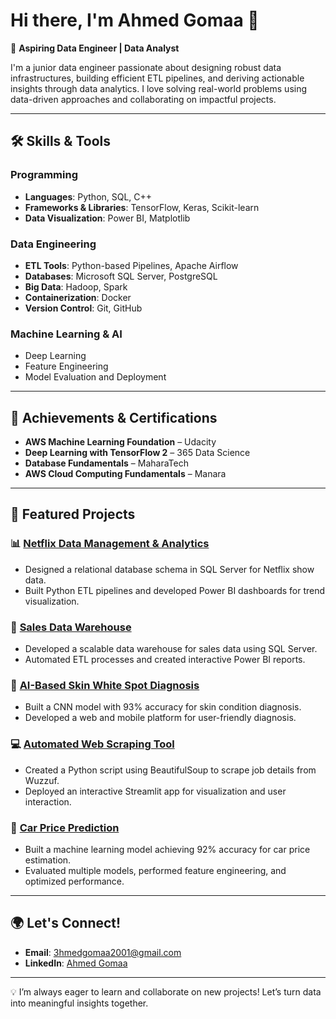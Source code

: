 # Hi there, I'm Ahmed Gomaa 👋

🚀 **Aspiring Data Engineer | Data Analyst**

I'm a junior data engineer passionate about designing robust data infrastructures, building efficient ETL pipelines, and deriving actionable insights through data analytics. I love solving real-world problems using data-driven approaches and collaborating on impactful projects.

---

## 🛠️ Skills & Tools

### Programming
- **Languages**: Python, SQL, C++
- **Frameworks & Libraries**: TensorFlow, Keras, Scikit-learn
- **Data Visualization**: Power BI, Matplotlib

### Data Engineering
- **ETL Tools**: Python-based Pipelines, Apache Airflow
- **Databases**: Microsoft SQL Server, PostgreSQL
- **Big Data**: Hadoop, Spark
- **Containerization**: Docker
- **Version Control**: Git, GitHub

### Machine Learning & AI
- Deep Learning
- Feature Engineering
- Model Evaluation and Deployment

---

## 🌟 Achievements & Certifications

- **AWS Machine Learning Foundation** – Udacity
- **Deep Learning with TensorFlow 2** – 365 Data Science
- **Database Fundamentals** – MaharaTech
- **AWS Cloud Computing Fundamentals** – Manara

---

## 📂 Featured Projects

### 📊 [Netflix Data Management & Analytics](https://github.com/Ahmed-Gomaa1/Data-Engineer-Daily-Tasks/tree/main/Day2%20Design%20and%20Implement%20DB%20and%20interacting%20with%20Python%20Libraries)
- Designed a relational database schema in SQL Server for Netflix show data.
- Built Python ETL pipelines and developed Power BI dashboards for trend visualization.

### 🏬 [Sales Data Warehouse](https://github.com/Ahmed-Gomaa1/Sales-Datawarehouse)
- Developed a scalable data warehouse for sales data using SQL Server.
- Automated ETL processes and created interactive Power BI reports.

### 🤖 [AI-Based Skin White Spot Diagnosis](https://github.com/Ahmed-Gomaa1/Diagnose-different-white-spots-diseases-in-skin)
- Built a CNN model with 93% accuracy for skin condition diagnosis.
- Developed a web and mobile platform for user-friendly diagnosis.

### 💻 [Automated Web Scraping Tool](https://github.com/Ahmed-Gomaa1/Scraping-From-Wuzzuf/)
- Created a Python script using BeautifulSoup to scrape job details from Wuzzuf.
- Deployed an interactive Streamlit app for visualization and user interaction.

### 🚗 [Car Price Prediction](https://github.com/Ahmed-Gomaa1/Samsung-ML-Final-Project-Car-Price-Prediction-/)
- Built a machine learning model achieving 92% accuracy for car price estimation.
- Evaluated multiple models, performed feature engineering, and optimized performance.

---

## 🌍 Let's Connect!

- **Email**: 3hmedgomaa2001@gmail.com
- **LinkedIn**: [Ahmed Gomaa](https://www.linkedin.com/in/3hmedgomaa)

---

💡 I’m always eager to learn and collaborate on new projects! Let’s turn data into meaningful insights together.
